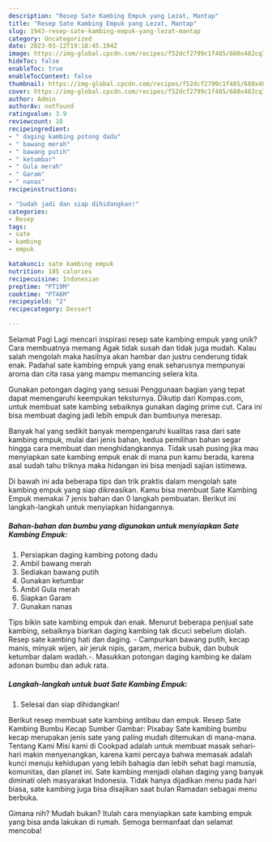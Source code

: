 ```yaml
---
description: "Resep Sate Kambing Empuk yang Lezat, Mantap"
title: "Resep Sate Kambing Empuk yang Lezat, Mantap"
slug: 1943-resep-sate-kambing-empuk-yang-lezat-mantap
category: Uncategorized
date: 2023-03-12T19:18:45.194Z
image: https://img-global.cpcdn.com/recipes/f52dcf2799c1f485/680x482cq70/sate-kambing-empuk-foto-resep-utama.jpg
hideToc: false
enableToc: true
enableTocContent: false
thumbnail: https://img-global.cpcdn.com/recipes/f52dcf2799c1f485/680x482cq70/sate-kambing-empuk-foto-resep-utama.jpg
cover: https://img-global.cpcdn.com/recipes/f52dcf2799c1f485/680x482cq70/sate-kambing-empuk-foto-resep-utama.jpg
author: Admin
authorAv: notfound
ratingvalue: 3.9
reviewcount: 10
recipeingredient:
- " daging kambing potong dadu"
- " bawang merah"
- " bawang putih"
- " ketumbar"
- " Gula merah"
- " Garam"
- " nanas"
recipeinstructions:

- "Sudah jadi dan siap dihidangkan!"
categories:
- Resep
tags:
- sate
- kambing
- empuk

katakunci: sate kambing empuk 
nutrition: 185 calories
recipecuisine: Indonesian
preptime: "PT19M"
cooktime: "PT46M"
recipeyield: "2"
recipecategory: Dessert

---
```



Selamat Pagi Lagi mencari inspirasi resep sate kambing empuk yang unik? Cara membuatnya memang Agak tidak susah dan tidak juga mudah. Kalau salah mengolah maka hasilnya akan hambar dan justru cenderung tidak enak. Padahal sate kambing empuk yang enak seharusnya mempunyai aroma dan cita rasa yang mampu memancing selera kita.


Gunakan potongan daging yang sesuai Penggunaan bagian yang tepat dapat memengaruhi keempukan teksturnya. Dikutip dari Kompas.com, untuk membuat sate kambing sebaiknya gunakan daging prime cut. Cara ini bisa membuat daging jadi lebih empuk dan bumbunya meresap.

Banyak hal yang sedikit banyak mempengaruhi kualitas rasa dari sate kambing empuk, mulai dari jenis bahan, kedua pemilihan bahan segar hingga cara membuat dan menghidangkannya. Tidak usah pusing jika mau menyiapkan sate kambing empuk enak di mana pun kamu berada, karena asal sudah tahu triknya maka hidangan ini bisa menjadi sajian istimewa.


Di bawah ini ada beberapa tips dan trik praktis dalam mengolah sate kambing empuk yang siap dikreasikan. Kamu bisa membuat Sate Kambing Empuk memakai 7 jenis bahan dan 0 langkah pembuatan. Berikut ini langkah-langkah untuk menyiapkan hidangannya.

<!--inarticleads1-->

##### Bahan-bahan dan bumbu yang digunakan untuk menyiapkan Sate Kambing Empuk:

1. Persiapkan  daging kambing potong dadu
1. Ambil  bawang merah
1. Sediakan  bawang putih
1. Gunakan  ketumbar
1. Ambil  Gula merah
1. Siapkan  Garam
1. Gunakan  nanas


Tips bikin sate kambing empuk dan enak. Menurut beberapa penjual sate kambing, sebaiknya biarkan daging kambing tak dicuci sebelum diolah. Resep sate kambing hati dan daging. - Campurkan bawang putih, kecap manis, minyak wijen, air jeruk nipis, garam, merica bubuk, dan bubuk ketumbar dalam wadah.-. Masukkan potongan daging kambing ke dalam adonan bumbu dan aduk rata. 

<!--inarticleads2-->

##### Langkah-langkah untuk buat Sate Kambing Empuk:


1. Selesai dan siap dihidangkan!

Berikut resep membuat sate kambing antibau dan empuk. Resep Sate Kambing Bumbu Kecap Sumber Gambar: Pixabay Sate kambing bumbu kecap merupakan jenis sate yang paling mudah ditemukan di mana-mana. Tentang Kami Misi kami di Cookpad adalah untuk membuat masak sehari-hari makin menyenangkan, karena kami percaya bahwa memasak adalah kunci menuju kehidupan yang lebih bahagia dan lebih sehat bagi manusia, komunitas, dan planet ini. Sate kambing menjadi olahan daging yang banyak diminati oleh masyarakat Indonesia. Tidak hanya dijadikan menu pada hari biasa, sate kambing juga bisa disajikan saat bulan Ramadan sebagai menu berbuka. 

Gimana nih? Mudah bukan? Itulah cara menyiapkan sate kambing empuk yang bisa anda lakukan di rumah. Semoga bermanfaat dan selamat mencoba!
